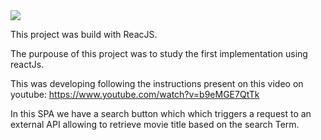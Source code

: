 <img src="readmeimages/print1.png" />

This project was build with ReacJS.

The purpouse of this project was to study the first implementation using reactJs.

This was developing following the instructions present on this video on youtube: https://www.youtube.com/watch?v=b9eMGE7QtTk

In this SPA we have a search button which which triggers a request to an external API allowing to retrieve movie title based on the search Term.